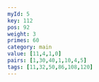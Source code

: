 ```yaml
---
myId: 5
key: 112
pos: 92
weight: 3
primes: 60
category: main
value: [11,4,1,0]
pairs: [1,30,40,1,10,4,5]
tags: [11,32,50,86,108,120]
---
```

